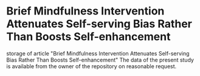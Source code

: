 # Brief Mindfulness Intervention Attenuates Self-serving Bias Rather Than Boosts Self-enhancement
storage of article "Brief Mindfulness Intervention Attenuates Self-serving Bias Rather Than Boosts Self-enhancement"
The data of the present study is available from the owner of the repository on reasonable request.
